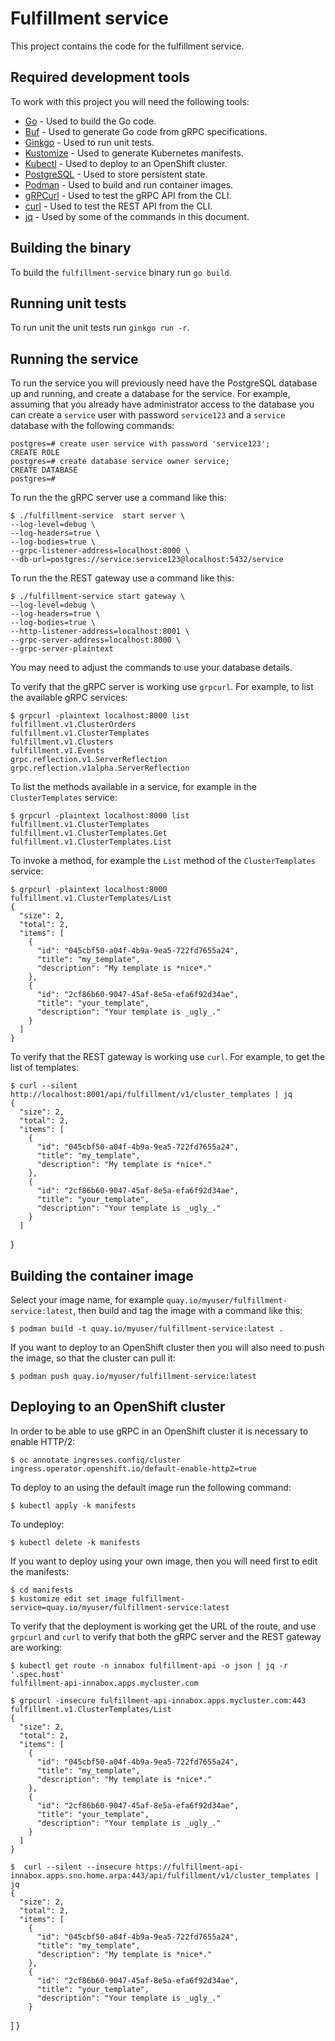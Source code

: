 # Fulfillment service

This project contains the code for the fulfillment service.

## Required development tools

To work with this project you will need the following tools:

- [Go](https://go.dev) - Used to build the Go code.
- [Buf](https://buf.build) - Used to generate Go code from gRPC specifications.
- [Ginkgo](https://onsi.github.io/ginkgo) - Used to run unit tests.
- [Kustomize](https://kustomize.io) - Used to generate Kubernetes manifests.
- [Kubectl](https://kubernetes.io/es/docs/reference/kubectl) - Used to deploy to an OpenShift cluster.
- [PostgreSQL](https://www.postgresql.org) - Used to store persistent state.
- [Podman](https://podman.io) - Used to build and run container images.
- [gRPCurl](https://github.com/fullstorydev/grpcurl) - Used to test the gRPC API from the CLI.
- [curl](https://curl.se) - Used to test the REST API from the CLI.
- [jq](https://jqlang.org) - Used by some of the commands in this document.

## Building the binary

To build the `fulfillment-service` binary run `go build`.

## Running unit tests

To run unit the unit tests run `ginkgo run -r`.

## Running the service

To run the service you will previously need have the PostgreSQL database up and running, and create a database for the
service. For example, assuming that you already have administrator access to the database you can create a `service`
user with password `service123` and a `service` database with the following commands:

    postgres=# create user service with password 'service123';
    CREATE ROLE
    postgres=# create database service owner service;
    CREATE DATABASE
    postgres=#

To run the the gRPC server use a command like this:

    $ ./fulfillment-service  start server \
    --log-level=debug \
    --log-headers=true \
    --log-bodies=true \
    --grpc-listener-address=localhost:8000 \
    --db-url=postgres://service:service123@localhost:5432/service

To run the the REST gateway use a command like this:

    $ ./fulfillment-service start gateway \
    --log-level=debug \
    --log-headers=true \
    --log-bodies=true \
    --http-listener-address=localhost:8001 \
    --grpc-server-address=localhost:8000 \
    --grpc-server-plaintext

You may need to adjust the commands to use your database details.

To verify that the gRPC server is working use `grpcurl`. For example, to list the available gRPC services:

    $ grpcurl -plaintext localhost:8000 list
    fulfillment.v1.ClusterOrders
    fulfillment.v1.ClusterTemplates
    fulfillment.v1.Clusters
    fulfillment.v1.Events
    grpc.reflection.v1.ServerReflection
    grpc.reflection.v1alpha.ServerReflection

To list the methods available in a service, for example in the `ClusterTemplates` service:

    $ grpcurl -plaintext localhost:8000 list fulfillment.v1.ClusterTemplates
    fulfillment.v1.ClusterTemplates.Get
    fulfillment.v1.ClusterTemplates.List

To invoke a method, for example the `List` method of the `ClusterTemplates` service:

    $ grpcurl -plaintext localhost:8000 fulfillment.v1.ClusterTemplates/List
    {
      "size": 2,
      "total": 2,
      "items": [
        {
          "id": "045cbf50-a04f-4b9a-9ea5-722fd7655a24",
          "title": "my_template",
          "description": "My template is *nice*."
        },
        {
          "id": "2cf86b60-9047-45af-8e5a-efa6f92d34ae",
          "title": "your_template",
          "description": "Your template is _ugly_."
        }
      ]
    }

To verify that the REST gateway is working use `curl`. For example, to get the list of templates:

    $ curl --silent http://localhost:8001/api/fulfillment/v1/cluster_templates | jq
    {
      "size": 2,
      "total": 2,
      "items": [
        {
          "id": "045cbf50-a04f-4b9a-9ea5-722fd7655a24",
          "title": "my_template",
          "description": "My template is *nice*."
        },
        {
          "id": "2cf86b60-9047-45af-8e5a-efa6f92d34ae",
          "title": "your_template",
          "description": "Your template is _ugly_."
        }
      ]
}

## Building the container image

Select your image name, for example `quay.io/myuser/fulfillment-service:latest`, then build and tag the image with a
command like this:

    $ podman build -t quay.io/myuser/fulfillment-service:latest .

If you want to deploy to an OpenShift cluster then you will also need to push the image, so that the cluster can pull
it:

    $ podman push quay.io/myuser/fulfillment-service:latest

## Deploying to an OpenShift cluster

In order to be able to use gRPC in an OpenShift cluster it is necessary to enable HTTP/2:

    $ oc annotate ingresses.config/cluster ingress.operator.openshift.io/default-enable-http2=true

To deploy to an using the default image run the following command:

    $ kubectl apply -k manifests

To undeploy:

    $ kubectl delete -k manifests

If you want to deploy using your own image, then you will need first to edit the manifests:

    $ cd manifests
    $ kustomize edit set image fulfillment-service=quay.io/myuser/fulfillment-service:latest

To verify that the deployment is working get the URL of the route, and use `grpcurl` and `curl` to verify that both the
gRPC server and the REST gateway are working:

    $ kubectl get route -n innabox fulfillment-api -o json | jq -r '.spec.host'
    fulfillment-api-innabox.apps.mycluster.com

    $ grpcurl -insecure fulfillment-api-innabox.apps.mycluster.com:443 fulfillment.v1.ClusterTemplates/List
    {
      "size": 2,
      "total": 2,
      "items": [
        {
          "id": "045cbf50-a04f-4b9a-9ea5-722fd7655a24",
          "title": "my_template",
          "description": "My template is *nice*."
        },
        {
          "id": "2cf86b60-9047-45af-8e5a-efa6f92d34ae",
          "title": "your_template",
          "description": "Your template is _ugly_."
        }
      ]
    }

    $  curl --silent --insecure https://fulfillment-api-innabox.apps.sno.home.arpa:443/api/fulfillment/v1/cluster_templates | jq
    {
      "size": 2,
      "total": 2,
      "items": [
        {
          "id": "045cbf50-a04f-4b9a-9ea5-722fd7655a24",
          "title": "my_template",
          "description": "My template is *nice*."
        },
        {
          "id": "2cf86b60-9047-45af-8e5a-efa6f92d34ae",
          "title": "your_template",
          "description": "Your template is _ugly_."
        }
  ]
}
